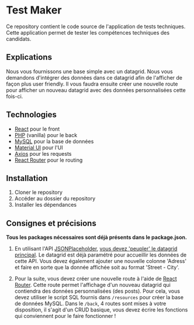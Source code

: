 # Test Maker

Ce repository contient le code source de l'application de tests techniques. Cette application permet de tester les compétences techniques des candidats.

## Explications

Nous vous fournissons une base simple avec un datagrid. Nous vous demandons d'intégrer des données dans ce datagrid afin de l'afficher de façon plus user friendly. Il vous faudra ensuite créer une nouvelle route pour afficher un nouveau datagrid avec des données personnalisées cette fois-ci.

## Technologies

- [React](https://fr.reactjs.org/) pour le front
- [PHP](https://www.php.net/) (vanilla) pour le back
- [MySQL](https://www.mysql.com/fr/) pour la base de données
- [Material UI](https://mui.com/) pour l'UI
- [Axios](https://axios-http.com/fr/docs/intro) pour les requests
- [React Router](https://reactrouter.com/en/main) pour le routing

## Installation 

1. Cloner le repository
2. Accéder au dossier du repository
3. Installer les dépendances

## Consignes et précisions

**Tous les packages nécessaires sont déjà présents dans le package.json.**

1. En utilisant l'API [JSONPlaceholder](https://jsonplaceholder.typicode.com/), <ins>vous devez 'peupler' le datagrid principal</ins>. 
Le datagrid est déjà paramétré pour accueillir les données de cette API. Vous devez également
ajouter une nouvelle colonne 'Adress' et faire en sorte que la donnée affichée soit au format 'Street - City'.

2. Pour la suite, vous devez créer une nouvelle route à l'aide de [React Router](https://reactrouter.com/en/main). Cette route permet l'affichage d'un nouveau datagrid qui contiendra des données personnalisées (des posts). 
Pour cela, vous devez utiliser le script SQL fournis dans ```/resources``` pour créer la base de données MySQL. 
Dans le ```/back```, 4 routes sont mises à votre disposition, il s'agit d'un CRUD basique, vous devez écrire les fonctions qui conviennent pour le faire fonctionner !
